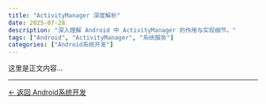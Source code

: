 ```yaml
---
title: "ActivityManager 深度解析"
date: 2025-07-28
description: "深入理解 Android 中 ActivityManager 的作用与实现细节。"
tags: ["Android", "ActivityManager", "系统服务"]
categories: ["Android系统开发"]
---
```


这里是正文内容...

---

[← 返回 Android系统开发](/android-dev/)
